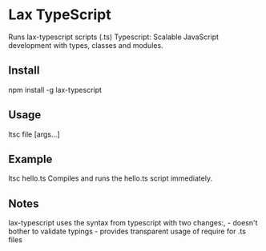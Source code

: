 # Lax TypeScript

Runs lax-typescript scripts (.ts) 
Typescript: Scalable JavaScript development with types, classes and modules.

## Install

  npm install -g lax-typescript

## Usage

   ltsc file [args...]

## Example
   ltsc hello.ts
   Compiles and runs the hello.ts script immediately.

## Notes
   lax-typescript uses the syntax from typescript with two changes:,
      - doesn't bother to validate typings
      - provides transparent usage of require for .ts files